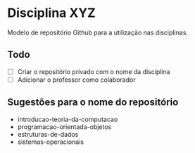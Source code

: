 # Disciplina XYZ

Modelo de repositório Github para a utilização nas disciplinas.

## Todo

- [ ] Criar o repositório privado com o nome da disciplina
- [ ] Adicionar o professor como colaborador

## Sugestões para o nome do repositório

- introducao-teoria-da-computacao
- programacao-orientada-objetos
- estruturas-de-dados
- sistemas-operacionais

